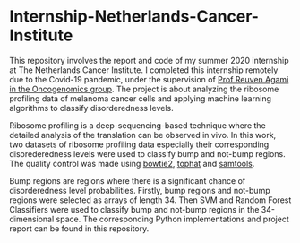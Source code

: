 # Internship-Netherlands-Cancer-Institute

This repository involves the report and code of my summer 2020 internship at The Netherlands Cancer Institute. I completed this internship remotely due to the Covid-19 pandemic, under the supervision of [Prof Reuven Agami in the Oncogenomics group](https://www.nki.nl/research/research-groups/reuven-agami/).
The project is about analyzing the ribosome profiling data of melanoma cancer cells and applying machine learning algorithms to classify disorderedness levels.

Ribosome profiling is a deep-sequencing-based technique where the detailed analysis 
of the translation can be observed in vivo. In this work, two datasets of ribosome profiling data
especially their corresponding disorederedness levels were used to classify bump and not-bump regions. The quality control was made using [bowtie2](https://bowtie-bio.sourceforge.net/bowtie2/manual.shtml), [tophat](https://ccb.jhu.edu/software/tophat/index.shtml) and [samtools](http://www.htslib.org/).

Bump regions are regions where there is a significant chance of disorderedness level probabilities. 
Firstly, bump regions and not-bump regions were selected as arrays of length 34. Then SVM and Random Forest Classifiers 
were used to classify bump and not-bump regions in the 34-dimensional space. The corresponding Python implementations and project report can be found in this repository.
